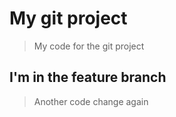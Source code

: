 # My git project

> My code for the git project

## I'm in the feature branch

> Another code change again
